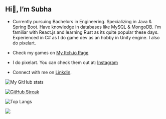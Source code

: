 ## Hi👋, I’m Subha

-  Currently pursuing Bachelors in Engineering. Specializing in Java & Spring Boot. Have knowledge in databases like MySQL & MongoDB. I'm familiar with React.js and learning Rust as its quite popular these days. Experienced in C# as I do game dev as an hobby in Unity engine. I also do pixelart.

-  Check my games on [My Itch.io Page](https://ixaledev.itch.io)
-  I do pixelart. You can check them out at: [Instagram](https://instagram.com/ixaledev)
-  Connect with me on [Linkdin](https://www.linkedin.com/in/5ubh4d45/).

![My GitHub stats](https://github-readme-stats.vercel.app/api?username=5ubh4d45&theme=tokyonight&show_icons=true&card_width=495&count_private=true)

[![GitHub Streak](https://streak-stats.demolab.com?user=5ubh4d45&theme=tokyonight)](https://git.io/streak-stats)

![Top Langs](https://github-readme-stats.vercel.app/api/top-langs/?username=5ubh4d45&theme=tokyonight&layout=compact&card_width=450&hide=ShaderLab,hlsl,html&exclude_repo=2dSideScrollerAdventure,All-Out-War,Unity-TileSystem-Test,ZomBug-A-Reaper-s-Tale,Walk_in_the_Night,Unity-Prototypes,Chaos-Arena)


![](https://komarev.com/ghpvc/?username=5ubh4d45&color=blue&style=flate-square&label=Views)

